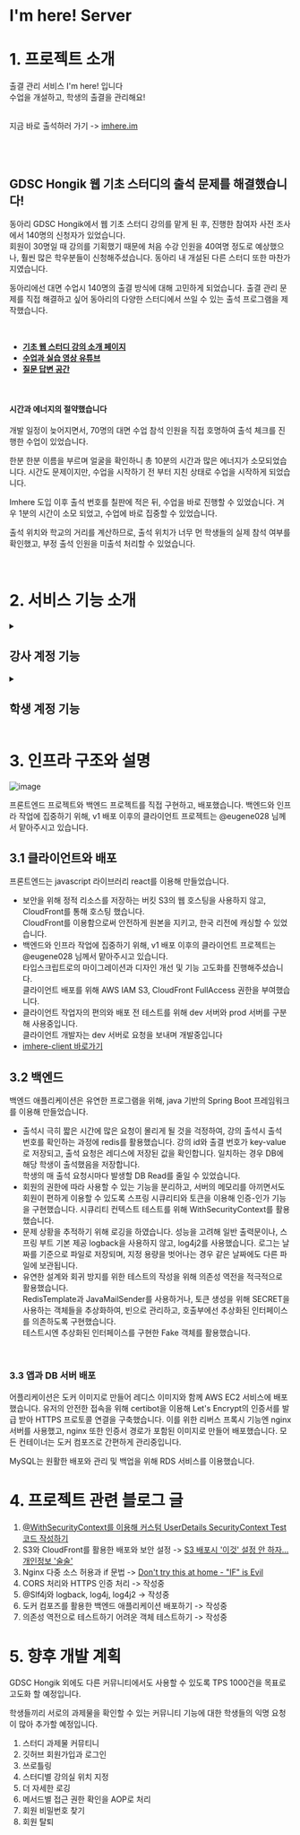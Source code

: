 ﻿# I'm here! Server
 
# 1. 프로젝트 소개
출결 관리 서비스 I'm here! 입니다 <Br>
수업을 개설하고, 학생의 출결을 관리해요! <br> <br>

지금 바로 출석하러 가기 -> [imhere.im](imhere.im)

<br> <br>
 
## GDSC Hongik 웹 기초 스터디의 출석 문제를 해결했습니다!
동아리 GDSC Hongik에서 웹 기초 스터디 강의를 맡게 된 후, 진행한 참여자 사전 조사에서 140명의 신청자가 있었습니다. <br>
회원이 30명일 때 강의를 기획했기 때문에 처음 수강 인원을 40여명 정도로 예상했으나, 훨씬 많은 학우분들이 신청해주셨습니다.
동아리 내 개설된 다른 스터디 또한 마찬가지였습니다. 

동아리에선 대면 수업시 140명의 출결 방식에 대해 고민하게 되었습니다. 
출결 관리 문제를 직접 해결하고 싶어 동아리의 다양한 스터디에서 쓰일 수 있는 출석 프로그램을 제작했습니다.

<br>

- [<b>기초 웹 스터디 강의 소개 페이지</b>](https://www.gdschongik.com/web-study/introduce) 
- [<b>수업과 실습 영상 유튜브</b>](https://www.youtube.com/watch?v=KpxVNBJ9UDw)
- [<b>질문 답변 공간</b>](https://dwaejinho.tistory.com/entry/GIT-GitThe-Information-Manager-from-Hell-%EA%B9%83%EA%B3%BC-%EA%B9%83%ED%97%88%EB%B8%8C)

<br>

#### 시간과 에너지의 절약했습니다
개발 일정이 늦어지면서, 70명의 대면 수업 참석 인원을 직접 호명하여 출석 체크를 진행한 수업이 있었습니다.

한분 한분 이름을 부르며 얼굴을 확인하니 총 10분의 시간과 많은 에너지가 소모되었습니다. 
시간도 문제이지만, 수업을 시작하기 전 부터 지친 상태로 수업을 시작하게 되었습니다. 

Imhere 도입 이후 출석 번호를 칠판에 적은 뒤, 수업을 바로 진행할 수 있었습니다. 
겨우 1분의 시간이 소모 되었고, 수업에 바로 집중할 수 있었습니다.

출석 위치와 학교의 거리를 계산하므로, 출석 위치가 너무 먼 학생들의 실제 참석 여부를 확인했고, 부정 출석 인원을 미출석 처리할 수 있었습니다.

<br>

# 2. 서비스 기능 소개

<details>
<summary> <h2> 강사 계정 기능 </h2> </summary>

## 강사 계정 기능

### 1. 강의 관리
강의를 개설하고 폐쇄할 수 있습니다.

### 2. 출결 관리
수업을 Open하면 출석 번호가 발급되고, 학생은 10분간 출석 번호를 입력해 출석할 수 있습니다.

출석시 출석 위치와 강의실 사이의 거리가 측정되어 부정 출석을 확인할 수 있습니다.

특정 날짜의 출석 정보를 엑셀 파일로 다운받을 수 있습니다.

### 3. 수강생 관리
수강 신청 학생을 승인하거나 거절할 수 있어요!

</details>

<details>
<summary> <h2> 학생 계정 기능 </h2> </summary>
  
## 학생 계정 기능

### 1. 회원가입
구글 이메일 인증을 통해 회원가입 할 수 있습니다.

### 2. 수강 신청
원하는 수업에 수강신청 할 수 있습니다.

### 3. 출석 신청
수강 승인 받은 수업이, Open된 경우 출석 번호와 함께 출석 신청할 수 있습니다. 

</details>

# 3. 인프라 구조와 설명

![image](https://github.com/binary-ho/imhere-server/assets/71186266/f781a563-45a1-4e10-81ab-9e0ad5079e86)


프론트엔드 프로젝트와 백엔드 프로젝트를 직접 구현하고, 배포했습니다.
백엔드와 인프라 작업에 집중하기 위해, v1 배포 이후의 클라이언트 프로젝트는 @eugene028 님께서 맡아주시고 있습니다. 


## 3.1 클라이언트와 배포
프론트엔드는 javascript 라이브러리 react를 이용해 만들었습니다. 
- 보안을 위해 정적 리소스를 저장하는 버킷 S3의 웹 호스팅을 사용하지 않고, CloudFront를 통해 호스팅 했습니다. <br> CloudFront를 이용함으로써 안전하게 원본을 지키고, 한국 리전에 캐싱할 수 있었습니다.
- 백엔드와 인프라 작업에 집중하기 위해, v1 배포 이후의 클라이언트 프로젝트는 @eugene028 님께서 맡아주시고 있습니다. <br> 타입스크립트로의 마이그레이션과 디자인 개선 및 기능 고도화를 진행해주셨습니다. <br> 클라이언트 배포를 위해 AWS IAM S3, CloudFront FullAccess 권한을 부여했습니다.
- 클라이언트 작업자의 편의와 배포 전 테스트를 위해 dev 서버와 prod 서버를 구분해 사용중입니다. <br>  클라이언트 개발자는 dev 서버로 요청을 보내며 개발중입니다
- [imhere-client 바로가기](https://github.com/eugene028/imhere-client)

## 3.2 백엔드
백엔드 애플리케이션은 유연한 프로그램을 위해, java 기반의 Spring Boot 프레임워크를 이용해 만들었습니다. <br>

- 출석시 극히 짧은 시간에 많은 요청이 몰리게 될 것을 걱정하여, 강의 출석시 출석 번호를 확인하는 과정에 redis를 활용했습니다. 강의 id와 출결 번호가 key-value로 저장되고, 출석 요청은 레디스에 저장된 값을 확인합니다. 일치하는 경우 DB에 해당 학생이 출석했음을 저장합니다. <br> 학생의 매 출석 요청시마다 발생할 DB Read를 줄일 수 있었습니다.
- 회원의 권한에 따라 사용할 수 있는 기능을 분리하고, 서버의 메모리를 아끼면서도 회원이 편하게 이용할 수 있도록 스프링 시큐리티와 토큰을 이용해 인증-인가 기능을 구현했습니다. 시큐리티 컨텍스트 테스트를 위해 WithSecurityContext를 활용했습니다. 
- 문제 상황을 추적하기 위해 로깅을 하였습니다. 성능을 고려해 일반 출력문이나, 스프링 부트 기본 제공 logback을 사용하지 않고, log4j2를 사용했습니다. 로그는 날짜를 기준으로 파일로 저장되며, 지정 용량을 벗어나는 경우 같은 날짜에도 다른 파일에 보관됩니다.
- 유연한 설계와 회귀 방지를 위한 테스트의 작성을 위해 의존성 역전을 적극적으로 활용했습니다. <br> RedisTemplate과 JavaMailSender를 사용하거나, 토큰 생성을 위해 SECRET을 사용하는 객체들을 추상화하여, 빈으로 관리하고, 호출부에선 추상화된 인터페이스를 의존하도록 구현했습니다. <br> 테스트시엔 추상화된 인터페이스를 구현한 Fake 객체를 활용했습니다. 

<br>

### 3.3 앱과 DB 서버 배포

어플리케이션은 도커 이미지로 만들어 레디스 이미지와 함께 AWS EC2 서비스에 배포했습니다. 유저의 안전한 접속을 위해 certibot을 이용해 Let's Encrypt의 인증서를 발급 받아 HTTPS 프로토콜 연결을 구축했습니다. 이를 위한 리버스 프록시 기능엔 nginx 서버를 사용했고, nginx 또한 인증서 경로가 포함된 이미지로 만들어 배포했습니다. 모든 컨테이너는 도커 컴포즈로 간편하게 관리중입니다. <br>

MySQL는 원활한 배포와 관리 및 백업을 위해 RDS 서비스를 이용했습니다.

# 4. 프로젝트 관련 블로그 글
1. [@WithSecurityContext를 이용해 커스텀 UserDetails SecurityContext Test 코드 작성하기](https://dwaejinho.tistory.com/entry/%EC%BB%A4%EC%8A%A4%ED%85%80-UserDetails-SecurityContext-Test-%EC%BD%94%EB%93%9C-%EC%9E%91%EC%84%B1%ED%95%98%EA%B8%B0)
2. S3와 CloudFront를 활용한 배포와 보안 설정 -> [S3 배포시 '이것' 설정 안 하자... 개인정보 '술술'](https://dwaejinho.tistory.com/entry/%EC%B6%A9%EA%B2%A9-S3-Hosting-%EC%9D%B4%EA%B2%83-%EC%84%A4%EC%A0%95-%EC%95%88-%ED%95%98%EC%9E%90-%EA%B0%9C%EC%9D%B8%EC%A0%95%EB%B3%B4-%EC%88%A0%EC%88%A0)
3. Nginx 다중 소스 허용과 if 문법 -> [Don't try this at home - "IF" is Evil](https://dwaejinho.tistory.com/entry/Nginx-%EC%95%85%EB%A7%88%EC%9D%98-IF-Dont-try-if-at-home)
4. CORS 처리와 HTTPS 인증 처리 -> 작성중
2. @Slf4j와 logback, log4j, log4j2 -> 작성중
3. 도커 컴포즈를 활용한 백엔드 애플리케이션 배포하기 -> 작성중
4. 의존성 역전으로 테스트하기 어려운 객체 테스트하기 -> 작성중


# 5. 향후 개발 계획
GDSC Hongik 외에도 다른 커뮤니티에서도 사용할 수 있도록
TPS 1000건을 목표로 고도화 할 예정입니다.

학생들끼리 서로의 과제물을 확인할 수 있는 커뮤니티 기능에 대한 학생들의 익명 요청이 많아 추가할 예정입니다.   

1. 스터디 과제물 커뮤티니
2. 깃허브 회원가입과 로그인
3. 쓰로틀링
4. 스터디별 강의실 위치 지정
5. 더 자세한 로깅
6. 메서드별 접근 권한 확인을 AOP로 처리
7. 회원 비밀번호 찾기
8. 회원 탈퇴
